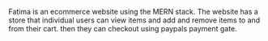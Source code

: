 Fatima is an ecommerce website using the MERN stack. The website has a store that individual users can view items and add and remove items to and from their cart. then they can checkout using paypals payment gate.


